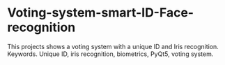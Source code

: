 # Voting-system-smart-ID-Face-recognition
This projects shows a voting system with a unique ID and Iris recognition. Keywords. Unique ID, iris recognition, biometrics, PyQt5, voting system.
